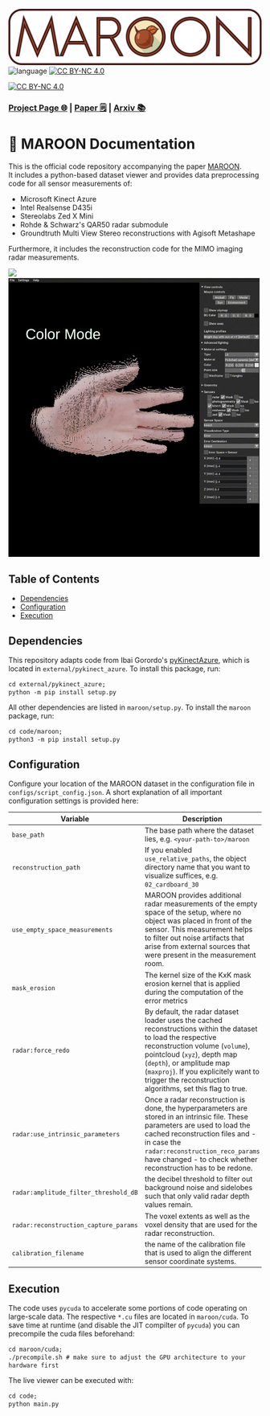
![maroon](assets/maroon.png)
![language](https://img.shields.io/badge/language-Python-brown)
[![CC BY-NC 4.0][cc-by-nc-shield]][cc-by-nc]

[![CC BY-NC 4.0][cc-by-nc-image]][cc-by-nc]

### [Project Page 🌐](https://vwirth.github.io/maroon) | [Paper 🗒️]() |  [Arxiv 📚]() 

# 🌰 MAROON Documentation

This is the official code repository accompanying the paper [MAROON]().  
It includes a python-based dataset viewer and provides data preprocessing code for all sensor measurements of:
* Microsoft Kinect Azure
* Intel Realsense D435i
* Stereolabs Zed X Mini
* Rohde & Schwarz's QAR50 radar submodule
* Groundtruth Multi View Stereo reconstructions with Agisoft Metashape

Furthermore, it includes the reconstruction code for the MIMO imaging radar measurements.

<img src="assets/viewer.gif" height="555"><img src="assets/viewmode.gif" height="555">


## Table of Contents
* [Dependencies](#dependencies)
* [Configuration](#configuration)
* [Execution](#execution)

## Dependencies

This repository adapts code from Ibai Gorordo's [pyKinectAzure](https://github.com/ibaiGorordo/pyKinectAzure), which is located in `external/pykinect_azure`. To install this package, run:
```
cd external/pykinect_azure;
python -m pip install setup.py 
```
All other dependencies are listed in `maroon/setup.py`. To install the `maroon` package, run:
```
cd code/maroon;
python3 -m pip install setup.py 
```

## Configuration
Configure your location of the MAROON dataset in the configuration file in `configs/script_config.json`.
A short explanation of all important configuration settings is provided here:

| Variable | Description |
| --- | --- |
| `base_path` | The base path where the dataset lies, e.g. `<your-path-to>/maroon` |
| `reconstruction_path` | If you enabled `use_relative_paths`, the object directory name that you want to visualize suffices, e.g. `02_cardboard_30` |
| `use_empty_space_measurements` | MAROON provides additional radar measurements of the empty space of the setup, where no object was placed in front of the sensor. This measurement helps to filter out noise artifacts that arise from external sources that were present in the measurement room. |
| `mask_erosion` | The kernel size of the KxK mask erosion kernel that is applied during the computation of the error metrics |
| `radar:force_redo` | By default, the radar dataset loader uses the cached reconstructions within the dataset to load the respective reconstruction volume (`volume`), pointcloud (`xyz`), depth map (`depth`), or amplitude map (`maxproj`). If you explicitely want to trigger the reconstruction algorithms, set this flag to true. |
| `radar:use_intrinsic_parameters` | Once a radar reconstruction is done, the hyperparameters are stored in an intrinsic file. These parameters are used to load the cached reconstruction files and - in case the `radar:reconstruction_reco_params` have changed - to check whether reconstruction has to be redone. |
| `radar:amplitude_filter_threshold_dB` | the decibel threshold to filter out background noise and sidelobes such that only valid radar depth values remain. |
| `radar:reconstruction_capture_params` | The voxel extents as well as the voxel density that are used for the radar reconstruction. |
| `calibration_filename` | the name of the calibration file that is used to align the different sensor coordinate systems. |


## Execution
The code uses `pycuda` to accelerate some portions of code operating on large-scale data. The respective `*.cu` files are located in `maroon/cuda`. To save time at runtime (and disable the JIT compilter of `pycuda`) you can precompile the cuda files beforehand:
```
cd maroon/cuda;
./precompile.sh # make sure to adjust the GPU architecture to your hardware first
```

The live viewer can be executed with:
```
cd code;
python main.py
```


[cc-by-nc]: https://creativecommons.org/licenses/by-nc/4.0/
[cc-by-nc-image]: https://licensebuttons.net/l/by-nc/4.0/88x31.png
[cc-by-nc-shield]: https://img.shields.io/badge/License-CC%20BY--NC%204.0-lightgrey.svg


